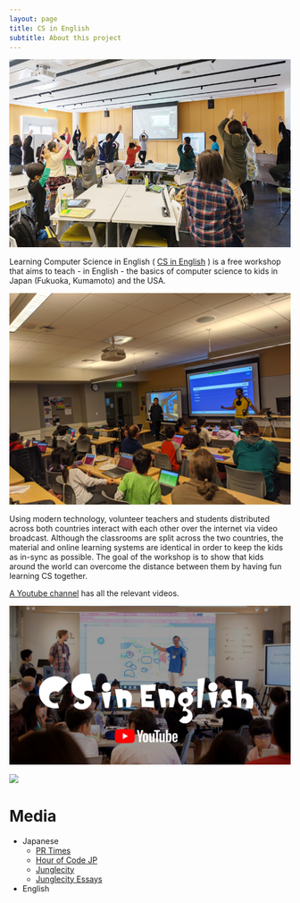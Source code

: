 ```yaml
---
layout: page
title: CS in English
subtitle: About this project
---
```


![Tree Pose](/img/tree.jpg)

Learning Computer Science in English ( [CS in English](https://sijp.org/category/event-report/) ) is a free workshop
that aims to teach - in English - the basics of computer science to
kids in Japan (Fukuoka, Kumamoto) and the USA.

![Kahoot](/img/201912Kahoot.jpg)

Using modern technology, volunteer teachers and students distributed
across both countries interact with each other over the internet via
video broadcast. Although the classrooms are split across the two
countries, the material and online learning systems are identical in
order to keep the kids as in-sync as possible. The goal of the
workshop is to show that kids around the world can overcome the
distance between them by having fun learning CS together.

[A Youtube
channel](https://www.youtube.com/channel/UCyCSSAU2C8m7Zo_QZnbbiSw) has
all the relevant videos.


[![](/img/youtubelogo.png)](https://www.youtube.com/channel/UCyCSSAU2C8m7Zo_QZnbbiSw)

[![](http://img.youtube.com/vi/MyIARnSaYX8/0.jpg)](http://www.youtube.com/watch?v=MyIARnSaYX8)

# Media

- Japanese
    - [PR Times](https://prtimes.jp/main/html/rd/p/000000004.000036248.html)
    - [Hour of Code JP](http://hourofcode.jp/)
    - [Junglecity](https://www.junglecity.com/kids/kids-learn/sijp-offers-english-computer-science-classes/)
    - [Junglecity Essays](https://www.junglecity.com/people/essay-stem-education/)
- English
